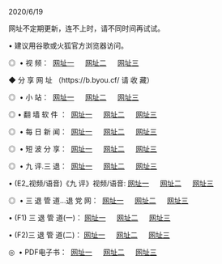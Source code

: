 <p>2020/6/19
<p>网址不定期更新，连不上时，请不同时间再试试。
<p>• 建议用谷歌或火狐官方浏览器访问。
<p>◎  • 视 频： 
<a href="http://mda.proyectolanuevatierra.com/" target="_blank">网址一</a> 　 
<a href="http://mba.proyectolanuevatierra.com/" target="_blank">网址二</a> 　 
<a href="http://mda.proyectolanuevatierra.com/b.html" target="_blank">网址三</a>  

<p> ◆ 分 享 网 址 （https://b.byou.cf/ 请 收 藏） </p>
<p>◎ </span>  •  小 站：  
<a href="http://mda.proyectolanuevatierra.com/f.html" target="_blank">网址一</a> 　 
<a href="http://mba.proyectolanuevatierra.com/h.html" target="_blank">网址二</a> 　 
<a href="http://mda.proyectolanuevatierra.com/k/" target="_blank">网址三</a></p>
<p>◎  • 翻 墙 软 件 ：  
<a href="http://mda.proyectolanuevatierra.com/ff/" target="_blank">网址一</a> 　 
<a href="http://mba.proyectolanuevatierra.com/s/read/a1_nd.html" target="_blank">网址二</a> 　 
<a href="http://mda.proyectolanuevatierra.com/ff/index.html" target="_blank">网址三</a></p>
<p>◎ </span>  • 每 日 新 闻：  
<a href="http://mda.proyectolanuevatierra.com/day/" target="_blank">网址一</a> 　 
<a href="http://mba.proyectolanuevatierra.com/day/" target="_blank">网址二</a> 　 
<a href="http://mba.proyectolanuevatierra.com/day/index.html" target="_blank">网址三</a></p>
<p>◎ </span>  • 短 波 分 享：  
<a href="http://mda.proyectolanuevatierra.com/h/" target="_blank">网址一</a> 　 
<a href="http://mba.proyectolanuevatierra.com/h/" target="_blank">网址二</a> 　 
<a href="http://mda.proyectolanuevatierra.com/h/index.html" target="_blank">网址三</a></p>
<p>◎   • 九 评.三 退：  
<a href="http://mda.proyectolanuevatierra.com/t/" target="_blank">网址一</a> 　 
<a href="http://mba.proyectolanuevatierra.com/v2/index.html" target="_blank">网址二</a> 　 
<a href="http://mda.proyectolanuevatierra.com/tt/index.html" target="_blank">网址三</a> 　</p>
<p>  • (E2_视频/语音)《九 评》视频/语音: 
<a href="http://mba.proyectolanuevatierra.com/7738.html" target="_blank">网址一</a> 　 
<a href="http://mda.proyectolanuevatierra.com/7614.html" target="_blank">网址二</a> 　 
<a href="http://mda.proyectolanuevatierra.com/7633.html" target="_blank">网址三</a></p>
<p>◎   • 三 退 管 道...退 党 网：  
<a href="http://mda.proyectolanuevatierra.com/go/td1.html" target="_blank">网址一</a> 　 
<a href="http://mba.proyectolanuevatierra.com/go/td2.html" target="_blank">网址二</a> 　 
<a href="http://mda.proyectolanuevatierra.com/go/td3.html" target="_blank">网址三</a></p>
<p>  • (F1) 三 退 管 道(一)： 
<a href="http://mda.proyectolanuevatierra.com/dd/" target="_blank">网址一</a> 　 
<a href="http://mba.proyectolanuevatierra.com/s/read/a1_tdx.html" target="_blank">网址二</a> 　 
<a href="http://mda.proyectolanuevatierra.com/dd/" target="_blank">网址三</a></p>
<p>  • (F2)三 退 管 道(二)： 
<a href="http://mba.proyectolanuevatierra.com/d/" target="_blank">网址一</a> 　 
<a href="http://mda.proyectolanuevatierra.com/d/index.html" target="_blank">网址二</a> 　 
<a href="http://mda.proyectolanuevatierra.com/d/" target="_blank">网址三</a></p>
<p>◎   • PDF电子书：  
<a href="http://mda.proyectolanuevatierra.com/p/" target="_blank">网址一</a> 　 
<a href="http://mba.proyectolanuevatierra.com/p/index.html" target="_blank">网址二</a> 　 
<a href="http://mda.proyectolanuevatierra.com/p/" target="_blank">网址三</a></p>
